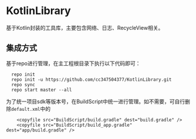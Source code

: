 # KotlinLibrary
基于Kotlin封装的工具库，主要包含网络、日志、RecycleView相关。

## 集成方式
基于repo进行管理，在主工程根目录下执行以下代码即可：
```
  repo init
  repo init -u https://github.com/cc347504377/KotlinLibrary.git
  repo sync
  repo start master --all
```
为了统一项目sdk等版本号，在BuildScript中统一进行管理。如不需要，可自行删除`default.xml`中的
```
    <copyfile src="BuildScript/build.gradle" dest="build.gradle" />
    <copyfile src="BuildScript/build_app.gradle" dest="app/build.gradle" />
```
